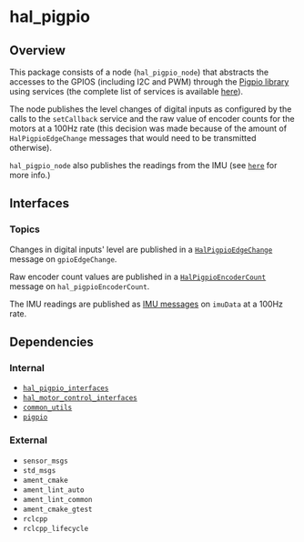# hal_pigpio

## Overview

This package consists of a node (`hal_pigpio_node`) that abstracts the accesses to the GPIOS (including I2C and PWM) through the [Pigpio library](../../hw/pigpio/README.md) using services (the complete list of services is available [here](../hal_pigpio_interfaces/README.md)).

The node publishes the level changes of digital inputs as configured by the calls to the `setCallback` service and the raw value of encoder counts for the motors at a 100Hz rate (this decision was made because of the amount of `HalPigpioEdgeChange` messages that would need to be transmitted otherwise).

`hal_pigpio_node` also publishes the readings from the IMU (see [`here`](../hal_pigpio_interfaces/README.md) for more info.)

## Interfaces

### Topics

Changes in digital inputs' level are published in a [`HalPigpioEdgeChange`](../hal_pigpio_interfaces/msg/HalPigpioEdgeChange.msg) message on `gpioEdgeChange`.

Raw encoder count values are published in a [`HalPigpioEncoderCount`](../hal_pigpio_interfaces/msg/HalPigpioEncoderCount.msg) message on `hal_pigpioEncoderCount`.

The IMU readings are published as [IMU messages](https://github.com/ros2/common_interfaces/blob/humble/sensor_msgs/msg/Imu.msg) on `imuData` at a 100Hz rate.

## Dependencies

### Internal

- [`hal_pigpio_interfaces`](../hal_pigpio_interfaces/README.md)
- [`hal_motor_control_interfaces`](../hal_motor_control_interfaces/README.md)
- [`common_utils`](../../utils/common_utils/README.md)
- [`pigpio`](../../hw/pigpio/README.md)

### External

- `sensor_msgs`
- `std_msgs`
- `ament_cmake`
- `ament_lint_auto`
- `ament_lint_common`
- `ament_cmake_gtest`
- `rclcpp`
- `rclcpp_lifecycle`
